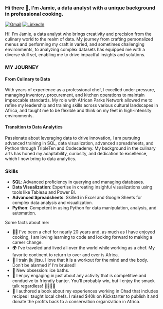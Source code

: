 ### Hi there 👋, I'm Jamie, a data analyst with a unique background in professional cooking.
[![Gmail](https://img.shields.io/badge/Gmail-D14836?style=for-the-badge&logo=gmail&logoColor=white)](mailto:jamiesparks433@gmail.com)
[![LinkedIn](https://img.shields.io/badge/LinkedIn-Profile-blue)](https://www.linkedin.com/in/jamieksparks) <p align='left'>Hi! I'm Jamie, a data analyst who brings creativity and precision from the culinary world to the realm of data. My journey from crafting personalized menus and performing my craft in varied, and sometimes challenging environments, to analyzing complex datasets has equipped me with a diverse skill set, enabling me to drive impactful insights and solutions.

### MY JOURNEY
#### From Culinary to Data
With years of experience as a professional chef, I excelled under pressure, managing inventory, procurement, and kitchen operations to maintain impeccable standards. My role with African Parks Network allowed me to refine my leadership and training skills across various cultural landscapes in Africa, and taught me to be flexible and think on my feet in high-intensity environments.

#### Transition to Data Analytics
Passionate about leveraging data to drive innovation, I am pursuing advanced training in SQL, data visualization, advanced spreadsheets, and Python through TripleTen and Codecademy. My background in the culinary arts has honed my adaptability, curiosity, and dedication to excellence, which I now bring to data analytics.

### Skills
- **SQL**: Advanced proficiency in querying and managing databases.
- **Data Visualization**: Expertise in creating insighful visualizations using tools like Tableau and Power BI.
- **Advanced Spreadsheets**: Skilled in Excel and Google Sheets for complex data analysis and visualization.
- **Python**: Competent in using Python for data manipulation, analysis, and automation.

Some facts about me:
- 🧑‍🍳 I've been a chef for nearly 20 years and, as much as I have enjoyed cooking, I am loving learning to code and looking forward to making a career change.
- 🌍 I've traveled and lived all over the world while working as a chef. My favorite continent to return to over and over is Africa.
- 🥋 I train jiu jitsu. I love that it is a workout for the mind and the body. Don't be alarmed if I'm bruised!
- 🧊 New obsession: ice baths. 
- 🎯 I enjoy engaging in just about any activity that is competitive and conducive to friendly banter. You'll probably win, but I enjoy the smack talk regardless! 🏓🎳🏐🎱
- 📖 I authored a book about my experiences working in Chad that includes recipes I taught local chefs. I raised $40k on Kickstarter to publish it and donate the profits back to a conservation organization in Africa.


<!--
**jsparks5009/jsparks5009** is a ✨ _special_ ✨ repository because its `README.md` (this file) appears on your GitHub profile.
-->
